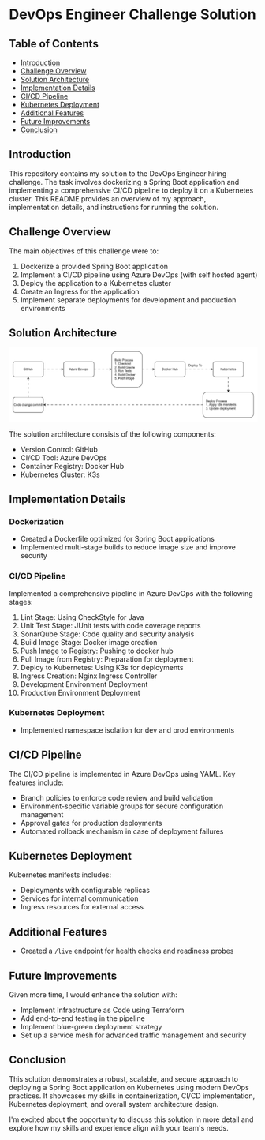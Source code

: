 # DevOps Engineer Challenge Solution

## Table of Contents
- [Introduction](#introduction)
- [Challenge Overview](#challenge-overview)
- [Solution Architecture](#solution-architecture)
- [Implementation Details](#implementation-details)
- [CI/CD Pipeline](#cicd-pipeline)
- [Kubernetes Deployment](#kubernetes-deployment)
- [Additional Features](#additional-features)
- [Future Improvements](#future-improvements)
- [Conclusion](#conclusion)

## Introduction

This repository contains my solution to the DevOps Engineer hiring challenge. The task involves dockerizing a Spring Boot application and implementing a comprehensive CI/CD pipeline to deploy it on a Kubernetes cluster. This README provides an overview of my approach, implementation details, and instructions for running the solution. 

## Challenge Overview

The main objectives of this challenge were to:
1. Dockerize a provided Spring Boot application
2. Implement a CI/CD pipeline using Azure DevOps (with self hosted agent)
3. Deploy the application to a Kubernetes cluster
4. Create an Ingress for the application
5. Implement separate deployments for development and production environments

## Solution Architecture

![alt text](./bm-task-cicd-drawio.drawio.svg)


The solution architecture consists of the following components:
- Version Control: GitHub
- CI/CD Tool: Azure DevOps
- Container Registry: Docker Hub 
- Kubernetes Cluster: K3s

## Implementation Details

### Dockerization
- Created a Dockerfile optimized for Spring Boot applications
- Implemented multi-stage builds to reduce image size and improve security

### CI/CD Pipeline
Implemented a comprehensive pipeline in Azure DevOps with the following stages:
1. Lint Stage: Using CheckStyle for Java
2. Unit Test Stage: JUnit tests with code coverage reports
3. SonarQube Stage: Code quality and security analysis
4. Build Image Stage: Docker image creation
5. Push Image to Registry: Pushing to docker hub
6. Pull Image from Registry: Preparation for deployment
7. Deploy to Kubernetes: Using K3s for deployments
8. Ingress Creation: Nginx Ingress Controller
9. Development Environment Deployment
10. Production Environment Deployment

### Kubernetes Deployment
- Implemented namespace isolation for dev and prod environments

## CI/CD Pipeline

The CI/CD pipeline is implemented in Azure DevOps using YAML. Key features include:
- Branch policies to enforce code review and build validation
- Environment-specific variable groups for secure configuration management
- Approval gates for production deployments
- Automated rollback mechanism in case of deployment failures


## Kubernetes Deployment

Kubernetes manifests includes:
- Deployments with configurable replicas
- Services for internal communication
- Ingress resources for external access


## Additional Features

- Created a `/live` endpoint for health checks and readiness probes


## Future Improvements

Given more time, I would enhance the solution with:
- Implement Infrastructure as Code using Terraform
- Add end-to-end testing in the pipeline
- Implement blue-green deployment strategy
- Set up a service mesh for advanced traffic management and security

## Conclusion

This solution demonstrates a robust, scalable, and secure approach to deploying a Spring Boot application on Kubernetes using modern DevOps practices. It showcases my skills in containerization, CI/CD implementation, Kubernetes deployment, and overall system architecture design.

I'm excited about the opportunity to discuss this solution in more detail and explore how my skills and experience align with your team's needs.
